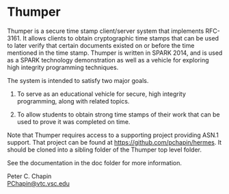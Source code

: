 Thumper
=======

Thumper is a secure time stamp client/server system that implements RFC-3161. It allows clients
to obtain cryptographic time stamps that can be used to later verify that certain documents
existed on or before the time mentioned in the time stamp. Thumper is written in SPARK 2014, and
is used as a SPARK technology demonstration as well as a vehicle for exploring high integrity
programming techniques.

The system is intended to satisfy two major goals.

1. To serve as an educational vehicle for secure, high integrity programming, along with related
   topics.

2. To allow students to obtain strong time stamps of their work that can be used to prove it was
   completed on time.

Note that Thumper requires access to a supporting project providing ASN.1 support. That project
can be found at https://github.com/pchapin/hermes. It should be cloned into a sibling folder of
the Thumper top level folder.

See the documentation in the doc folder for more information.

Peter C. Chapin  
PChapin@vtc.vsc.edu
